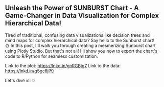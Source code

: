 ## Unleash the Power of SUNBURST Chart - A Game-Changer in Data Visualization for Complex Hierarchical Data!

Tired of traditional, confusing data visualizations like decision trees and mind maps for complex hierarchical data? Say hello to the Sunburst chart! 🌞
In this post, I'll walk you through creating a mesmerizing Sunburst chart using Plotly Studio. But that's not all! I'll show you how to export the chart's code to R/Python for seamless customization.

Link to the plot: https://lnkd.in/gnRGBjg7
Link to the data: https://lnkd.in/g5gc8jP9

Let's dive in! 💥
